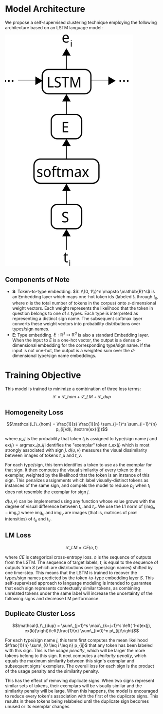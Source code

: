 # Model Architecture

We propose a self-supervised clustering technique employing the following architecture based on an LSTM language model:

![Model architecture.](cluster-arch.svg)

## Components of Note

- **S**: Token-to-type embedding. $S: \\{0, 1\\}^n \mapsto \mathbb{R}^s$ is an Embedding layer which maps one-hot token ids 
  (labeled $t_1$ through $t_n$, where $n$ is the total number of tokens in the corpus) onto *s*-dimensional weight vectors. Each weight represents the likelihood that the token 
  in question belongs to one of $s$ types. Each type is interpreted as representing a distinct sign name. The subsequent 
  softmax layer converts these weight vectors into probability distributions over types/sign names.
- **E**: Type embedding. $E: \mathbb{R}^s \mapsto \mathbb{R}^d$ is also a standard Embedding layer. When the input to $E$ is 
  a one-hot vector, the output is a dense *d*-dimensional embedding for the corresponding type/sign name. If the input is not 
  one-hot, the output is a weighted sum over the *d*-dimensional type/sign name embeddings.

# Training Objective

This model is trained to minimize a combination of three loss terms: 
$$\mathcal{L} = \mathcal{L}\_{hom} + \mathcal{L}\_{LM} + \mathcal{L}\_{dup}$$

## Homogeneity Loss
$$\mathcal{L}\_{hom} = \frac{1}{s} \frac{1}{n} \sum_{j=1}^s \sum_{i=1}^{n} p_{ij}d(i, \textrm{ex}(j))$$

where $p\_{ij}$ is the probability that token $t_i$ is assigned to type/sign name $j$ and 
$\textrm{ex}(j) = \textrm{argmax}\_{i} p\_{ij}$ identifies the "exemplar" token 
$t\_{\textrm{ex}(j)}$ which is most strongly associated with sign $j$. 
$d(u, v)$ measures the visual dissimilarity between images of tokens $t\_u$ and $t\_v$.

For each type/sign, this term identifies a token to use as the exemplar for that sign. 
It then computes the visual similarity of every token to the exemplar, weighted by the likelihood that the token is an instance of this sign.
This penalizes assignments which label visually-distinct tokens as instances of the same sign, and compels the model to reduce $p_{ij}$ when $t_i$ does not resemble the exemplar for sign $j$.

$d(u,v)$ can be implemented using any function whose value grows with the degree of visual difference between $t_u$ and $t_v$.
We use the L1 norm of $(\textrm{img}_u-\textrm{img}_v)$ where $\textrm{img}_u$ and $\textrm{img}_v$ are images (that is, matrices of pixel intensities) of $t_u$ and $t_v$.

## LM Loss
$$\mathcal{L}\_{LM} = CE( o, t )$$

where $CE$ is categorical cross-entropy loss. $o$ is the sequence of outputs from the LSTM. The sequence of target labels, $t$, is equal to the sequence of outputs from $S$ (which are distributions over types/sign names) shifted by one time-step.
This means that the LSTM is trained to recover the types/sign names predicted by the token-to-type embedding layer $S$.
This self-supervised approach to language modeling is intended to guarantee that each sign represents contextually similar tokens, as combining unrelated tokens under the same label will increase the uncertainty of the following signs and decrease LM performance.

## Duplicate Cluster Loss
$$\mathcal{L}\_{dup} = \sum\_{j=1}^s \max\_{k=j+1}^s \left( 1-d(ex(j), ex(k))\right)\left(\frac{1}{n} \sum\_{i=0}^n p\_{ij}\right)$$

For each type/sign name $j$, this term first computes the mean likelihood $\frac{1}{n} \sum\_{0 \leq i \leq n} p_{ij}$ that any 
token has been labeled with this sign. This is the *usage penalty*, which will be larger the more tokens belong to this sign.
It next computes a *similarity penalty*, which equals the maximum similarity between this sign's exemplar and subsequent 
signs' exemplars. The overall loss for each sign is the product of the usage penalty and the similarity penalty.

This has the effect of removing duplicate signs. When two signs represent similar sets of tokens, their exemplars will be 
visually similar and the similarity penalty will be large. When this happens, the model is encouraged to reduce every 
token's association with the first of the duplicate signs. This results in these tokens being relabeled until the 
duplicate sign becomes unused or its exemplar changes.
